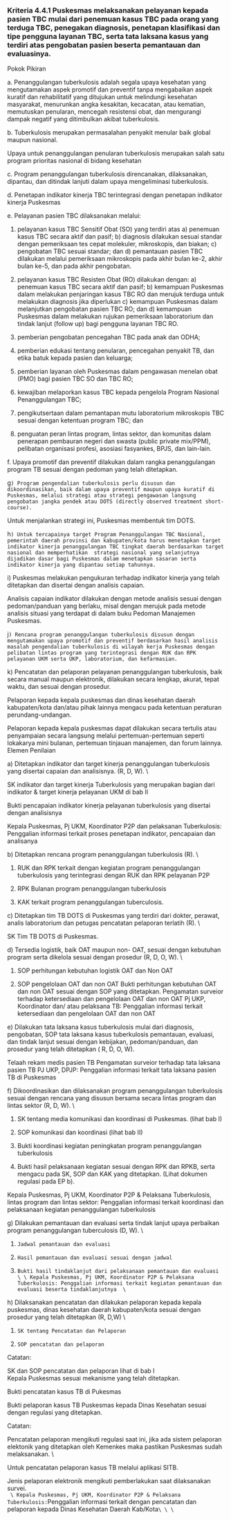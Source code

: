 
### Kriteria 4.4.1 Puskesmas melaksanakan pelayanan kepada pasien TBC mulai dari penemuan kasus TBC pada orang yang terduga TBC, penegakan diagnosis, penetapan klasifikasi dan tipe pengguna layanan TBC, serta tata laksana kasus yang terdiri atas pengobatan pasien beserta pemantauan dan evaluasinya. 



Pokok Pikiran 

a. Penanggulangan tuberkulosis adalah segala upaya kesehatan yang mengutamakan aspek promotif dan preventif tanpa mengabaikan aspek kuratif dan rehabilitatif yang ditujukan untuk melindungi kesehatan masyarakat, menurunkan angka kesakitan, kecacatan, atau kematian, memutuskan penularan, mencegah resistensi obat, dan mengurangi dampak negatif yang ditimbulkan akibat tuberkulosis. 

b. Tuberkulosis merupakan permasalahan penyakit menular baik global maupun nasional. 

Upaya untuk penanggulangan penularan tuberkulosis merupakan salah satu program prioritas nasional di bidang kesehatan 

c. Program penanggulangan tuberkulosis direncanakan, dilaksanakan, dipantau, dan ditindak lanjuti dalam upaya mengeliminasi tuberkulosis. 

d. Penetapan indikator kinerja TBC terintegrasi dengan penetapan indikator kinerja Puskesmas 

e. Pelayanan pasien TBC dilaksanakan melalui: 

1. pelayanan kasus TBC Sensitif Obat (SO) yang terdiri atas 
a) penemuan kasus TBC secara aktif dan pasif; 
b) diagnosis dilakukan sesuai standar dengan pemeriksaan tes cepat molekuler, mikroskopis, dan biakan; 
c) pengobatan TBC sesuai standar; dan 
d) pemantauan pasien TBC dilakukan melalui pemeriksaan mikroskopis pada akhir bulan ke-2, akhir bulan ke-5, dan pada akhir pengobatan. 

2. pelayanan kasus TBC Resisten Obat (RO) dilakukan dengan: 
a) penemuan kasus TBC secara aktif dan pasif; 
b) kemampuan Puskesmas dalam melakukan penjaringan kasus TBC RO dan merujuk terduga untuk melakukan diagnosis jika diperlukan 
c) kemampuan Puskesmas dalam melanjutkan pengobatan pasien TBC RO; dan 
d) kemampuan Puskesmas dalam melakukan rujukan pemeriksaan laboratorium dan tindak lanjut (follow up) bagi pengguna layanan TBC RO. 

3. pemberian pengobatan pencegahan TBC pada anak dan ODHA; 

4. pemberian edukasi tentang penularan, pencegahan penyakit TB, dan etika batuk kepada pasien dan keluarga; 

5. pemberian layanan oleh Puskesmas dalam pengawasan menelan obat (PMO) bagi pasien TBC SO dan TBC RO; 

6. kewajiban melaporkan kasus TBC kepada pengelola Program Nasional Penanggulangan TBC; 

7. pengikutsertaan dalam pemantapan mutu laboratorium mikroskopis TBC sesuai dengan ketentuan program TBC; dan 

8. penguatan peran lintas program, lintas  sektor, dan komunitas dalam penerapan pembauran negeri dan swasta (public private mix/PPM), pelibatan organisasi profesi, asosiasi fasyankes, BPJS, dan lain-lain. 

f. Upaya promotif dan preventif dilakukan dalam rangka penanggulangan program TB sesuai dengan pedoman yang telah ditetapkan. 



g`) Program pengendalian tuberkulosis perlu disusun dan dikoordinasikan, baik dalam upaya preventif maupun upaya kuratif di Puskesmas, melalui strategi atau strategi pengawasan langsung pengobatan jangka pendek atau DOTS (directly observed treatment short- course). `



Untuk menjalankan strategi ini, Puskesmas membentuk tim DOTS. 



h`) Untuk tercapainya target Program Penanggulangan TBC Nasional, pemerintah daerah provinsi dan kabupaten/kota harus menetapkan target indikator kinerja penanggulangan TBC tingkat daerah berdasarkan target nasional dan memperhatikan  strategi nasional yang selanjutnya dijadikan dasar bagi Puskesmas dalam menetapkan sasaran serta indikator kinerja yang dipantau setiap tahunnya. `



i) Puskesmas melakukan pengukuran terhadap indikator kinerja yang telah ditetapkan dan disertai dengan analisis capaian. 

Analisis capaian indikator dilakukan dengan metode        analisis sesuai dengan pedoman/panduan yang berlaku, misal dengan merujuk pada metode analisis situasi yang terdapat di dalam buku Pedoman Manajemen Puskesmas. 



j`) Rencana program penanggulangan tuberkulosis disusun dengan mengutamakan upaya promotif dan preventif berdasarkan hasil analisis masalah pengendalian tuberkulosis di wilayah kerja Puskesmas dengan pelibatan lintas program yang terintegrasi dengan RUK dan RPK pelayanan UKM serta UKP, laboratorium, dan kefarmasian. `



k) Pencatatan dan pelaporan pelayanan penanggulangan tuberkulosis, baik secara manual maupun elektronik, dilakukan secara lengkap, akurat, tepat waktu, dan sesuai dengan prosedur. 

Pelaporan kepada kepala puskesmas dan dinas kesehatan daerah kabupaten/kota dan/atau pihak  lainnya  mengacu pada ketentuan peraturan perundang-undangan. 

Pelaporan kepada kepala puskesmas dapat dilakukan secara tertulis atau penyampaian secara langsung melalui pertemuan-pertemuan seperti lokakarya mini bulanan, pertemuan tinjauan manajemen, dan forum lainnya. 
Elemen Penilaian 




 a) Ditetapkan indikator dan target kinerja penanggulangan tuberkulosis yang disertai capaian dan analisisnya. (R, D, W).  \




SK indikator dan target kinerja Tuberkulosis yang merupakan bagian dari indikator & target kinerja pelayanan UKM di bab II
 
Bukti pencapaian indikator kinerja pelayanan tuberkulosis yang disertai dengan analisisnya 
 
Kepala Puskesmas, Pj UKM, Koordinator P2P dan pelaksanan Tuberkulosis: Penggalian informasi terkait proses penetapan indikator, pencapaian dan analisanya 




 b) Ditetapkan rencana program penanggulangan tuberkulosis (R).  \




1. RUK dan RPK terkait dengan kegiatan program penanggulangan tuberkulosis yang terintegrasi dengan RUK dan RPK pelayanan P2P 

2. RPK Bulanan program penanggulangan tuberkulosis 

3. KAK terkait program penanggulangan tuberculosis. 




 c) Ditetapkan tim TB DOTS di Puskesmas yang terdiri dari dokter, perawat, analis laboratorium dan petugas pencatatan pelaporan terlatih (R).  \




SK Tim TB DOTS di Puskesmas. 




 d) Tersedia logistik, baik OAT maupun non- OAT, sesuai dengan kebutuhan program serta dikelola sesuai dengan prosedur (R, D, O, W).  \




1. SOP perhitungan kebutuhan logistik OAT dan Non OAT 


2. SOP pengelolaan OAT dan non OAT 
Bukti perhitungan kebutuhan OAT dan non OAT sesuai dengan SOP yang ditetapkan. 
Pengamatan surveior terhadap ketersediaan dan pengelolaan OAT dan non OAT 
Pj UKP, Koordinator dan/ atau pelaksana TB: Penggalian informasi terkait ketersediaan dan pengelolaan OAT dan non OAT 




 e) Dilakukan tata laksana kasus tuberkulosis mulai dari diagnosis, pengobatan, SOP tata laksana kasus tuberkulosis pemantauan, evaluasi, dan tindak lanjut sesuai dengan kebijakan, pedoman/panduan, dan prosedur yang telah ditetapkan ( R, D, O, W).



Telaah rekam medis pasien TB 
Pengamatan surveior terhadap tata laksana pasien TB 
PJ UKP, DPJP: Penggalian informasi terkait tata laksana pasien TB di Puskesmas 




 f) Dikoordinasikan dan dilaksanakan program penanggulangan tuberkulosis sesuai dengan rencana yang disusun bersama secara lintas program dan lintas sektor (R, D, W).  \




1. SK tentang media komunikasi dan koordinasi di Puskesmas. (lihat bab I) 


2. SOP komunikasi dan koordinasi (lihat bab II) 
1. Bukti koordinasi kegiatan peningkatan program penanggulangan tuberkulosis 


2. Bukti hasil pelaksanaan kegiatan sesuai dengan RPK dan RPKB, serta mengacu pada  SK, SOP dan KAK yang ditetapkan. (Lihat dokumen regulasi pada EP b).
 
Kepala Puskesmas, Pj UKM, Koordinator P2P & Pelaksana Tuberkulosis, lintas program dan lintas sektor: Penggalian informasi terkait koordinasi dan pelaksanaan kegiatan penanggulangan tuberkulosis 




 g) Dilakukan pemantauan dan evaluasi serta tindak lanjut upaya perbaikan program penanggulangan tuberculosis (D, W).  \


1. `Jadwal pemantauan dan evaluasi `

2. `Hasil pemantauan dan evaluasi sesuai dengan jadwal `

3. `Bukti hasil tindaklanjut dari pelaksanaan pemantauan dan evaluasi  \
  \
Kepala Puskesmas, Pj UKM, Koordinator P2P & Pelaksana Tuberkulosis: Penggalian informasi terkait kegiatan pemantauan dan evaluasi beserta tindaklanjutnya  \
`


 h) Dilaksanakan pencatatan dan dilakukan pelaporan kepada kepala puskesmas, dinas kesehatan daerah kabupaten/kota sesuai dengan prosedur yang telah ditetapkan (R, D,W) \


1. `SK tentang Pencatatan dan Pelaporan `

2. `SOP pencatatan dan pelaporan `



Catatan: 



SK dan SOP pencatatan dan pelaporan lihat di bab I  \
Kepala Puskesmas sesuai mekanisme yang telah ditetapkan. 




Bukti pencatatan kasus TB di Pukesmas 



Bukti pelaporan kasus TB Puskesmas kepada Dinas Kesehatan sesuai dengan regulasi yang ditetapkan.

Catatan: 

Pencatatan pelaporan mengikuti regulasi saat ini, jika ada sistem pelaporan elektonik yang ditetapkan oleh Kemenkes maka pastikan Puskesmas sudah melaksanakan.  \


Untuk pencatatan pelaporan kasus TB melalui aplikasi SITB. 

 

Jenis pelaporan elektronik mengikuti pemberlakukan saat dilaksanakan survei.  \
`  \
Kepala Puskesmas, Pj UKM, Koordinator P2P & Pelaksana Tuberkulosis: `Penggalian informasi terkait dengan pencatatan dan pelaporan kepada Dinas Kesehatan Daerah Kab/Kota` \
 \
  \
 	 `








